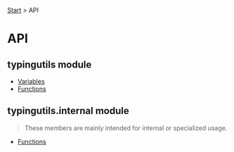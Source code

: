 [Start](/README.md) > API
# API

## typingutils module
- [Variables](/docs/api/typingutils/variables.md)
- [Functions](/docs/api/typingutils/functions.md)


## typingutils.internal module
>These members are mainly intended for internal or specialized usage.
- [Functions](/docs/api/typingutils-internal/functions.md)
